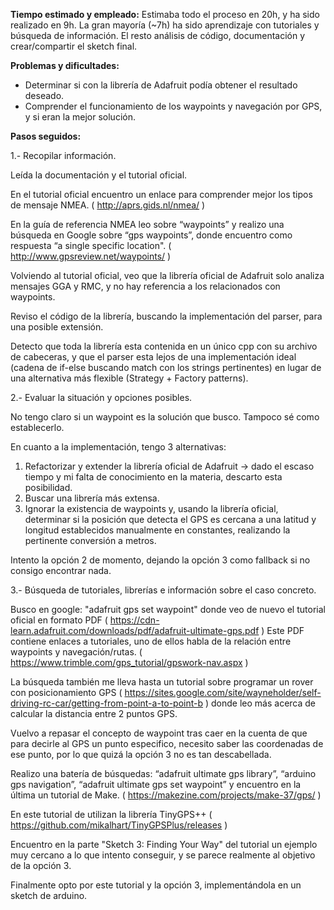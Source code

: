 
**Tiempo estimado y empleado:**
Estimaba todo el proceso en 20h, y ha sido realizado en 9h.
La gran mayoría (~7h) ha sido aprendizaje con tutoriales y búsqueda de información.
El resto análisis de código, documentación y crear/compartir el sketch final.


**Problemas y dificultades:**
 * Determinar si con la librería de Adafruit podía obtener el resultado deseado.
 * Comprender el funcionamiento de los waypoints y navegación por GPS, y si eran la mejor solución.


**Pasos seguidos:**

1.- Recopilar información. 

Leída la documentación y el tutorial oficial.

En el tutorial oficial encuentro un enlace para comprender mejor los tipos de mensaje NMEA.
( http://aprs.gids.nl/nmea/ )

En la guía de referencia NMEA leo sobre “waypoints” y realizo una búsqueda en Google sobre “gps waypoints”, donde encuentro como respuesta “a single specific location".
( http://www.gpsreview.net/waypoints/ )

Volviendo al tutorial oficial, veo que la librería oficial de Adafruit solo analiza mensajes GGA y RMC, y no hay referencia a los relacionados con waypoints.

Reviso el código de la librería, buscando la implementación del parser, para una posible extensión.

Detecto que toda la librería esta contenida en un único cpp con su archivo de cabeceras, y que el parser esta lejos de una implementación ideal (cadena de if-else buscando match con los strings pertinentes) en lugar de una alternativa más flexible (Strategy + Factory patterns).



2.- Evaluar la situación y opciones posibles.

No tengo claro si un waypoint es la solución que busco. Tampoco sé como establecerlo.

En cuanto a la implementación, tengo 3 alternativas:

1) Refactorizar y extender la librería oficial de Adafruit -> dado el escaso tiempo y mi falta de conocimiento en la materia, descarto esta posibilidad.
2) Buscar una librería más extensa.
3) Ignorar la existencia de waypoints y, usando la librería oficial, determinar si la posición que detecta el GPS es cercana a una latitud y longitud establecidos manualmente en constantes, realizando la pertinente conversión a metros.

Intento la opción 2 de momento, dejando la opción 3 como fallback si no consigo encontrar nada.




3.- Búsqueda de tutoriales, librerías e información sobre el caso concreto.

Busco en google: "adafruit gps set waypoint" donde veo de nuevo el tutorial oficial en formato PDF
( https://cdn-learn.adafruit.com/downloads/pdf/adafruit-ultimate-gps.pdf )
Este PDF contiene enlaces a tutoriales, uno de ellos habla de la relación entre waypoints y navegación/rutas.
( https://www.trimble.com/gps_tutorial/gpswork-nav.aspx )

La búsqueda también me lleva hasta un tutorial sobre programar un rover con posicionamiento GPS
( https://sites.google.com/site/wayneholder/self-driving-rc-car/getting-from-point-a-to-point-b )
donde leo más acerca de calcular la distancia entre 2 puntos GPS.


Vuelvo a repasar el concepto de waypoint tras caer en la cuenta de que para decirle al GPS un punto especifico, necesito saber las coordenadas de ese punto, por lo que quizá la opción 3 no es tan descabellada.

Realizo una batería de búsquedas: “adafruit ultimate gps library”, “arduino gps navigation”, “adafruit ultimate gps set waypoint” y encuentro en la última un tutorial de Make.
( https://makezine.com/projects/make-37/gps/ )

En este tutorial de utilizan la librería TinyGPS++ 
( https://github.com/mikalhart/TinyGPSPlus/releases )

Encuentro en la parte "Sketch 3: Finding Your Way" del tutorial un ejemplo muy cercano a lo que intento conseguir, y se parece realmente al objetivo de la opción 3.

Finalmente opto por este tutorial y la opción 3, implementándola en un sketch de arduino.






